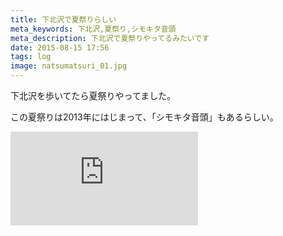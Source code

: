 ```yaml
---
title: 下北沢で夏祭りらしい
meta_keywords: 下北沢,夏祭り,シモキタ音頭
meta_description: 下北沢で夏祭りやってるみたいです
date: 2015-08-15 17:56
tags: log
image: natsumatsuri_01.jpg
---
```


下北沢を歩いてたら夏祭りやってました。

この夏祭りは2013年にはじまって、「シモキタ音頭」もあるらしい。
<div class="embed-responsive embed-responsive-16by9">
<iframe class="embed-responsive-item" src="https://www.youtube.com/embed/JzF_nCGorao" frameborder="0" allowfullscreen></iframe>
</div>
